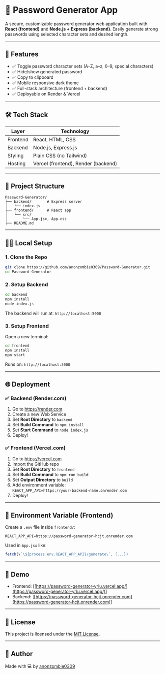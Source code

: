 # 🔐 Password Generator App

A secure, customizable password generator web application built with **React (frontend)** and **Node.js + Express (backend)**. Easily generate strong passwords using selected character sets and desired length.

---

## 🚀 Features

- ✅ Toggle password character sets (A–Z, a–z, 0–9, special characters)
- ✅ Hide/show generated password
- ✅ Copy to clipboard
- ✅ Mobile responsive dark theme
- ✅ Full-stack architecture (frontend + backend)
- ✅ Deployable on Render & Vercel

---

## 🛠️ Tech Stack

| Layer     | Technology            |
|-----------|------------------------|
| Frontend  | React, HTML, CSS       |
| Backend   | Node.js, Express.js    |
| Styling   | Plain CSS (no Tailwind) |
| Hosting   | Vercel (frontend), Render (backend)

---

## 📂 Project Structure

```
Password-Generator/
├── backend/       # Express server
│   └── index.js
├── frontend/      # React app
│   └── src/
│       └── App.jsx, App.css
├── README.md
```

---

## 🧑‍💻 Local Setup

### 1. Clone the Repo

```bash
git clone https://github.com/anonzombie0309/Password-Generator.git
cd Password-Generator
```

### 2. Setup Backend

```bash
cd backend
npm install
node index.js
```

The backend will run at: `http://localhost:5000`

### 3. Setup Frontend

Open a new terminal:

```bash
cd frontend
npm install
npm start
```

Runs on: `http://localhost:3000`

---

## 🌐 Deployment

### ✅ Backend (Render.com)

1. Go to https://render.com
2. Create a new Web Service
3. Set **Root Directory** to `backend`
4. Set **Build Command** to `npm install`
5. Set **Start Command** to `node index.js`
6. Deploy!

### ✅ Frontend (Vercel.com)

1. Go to https://vercel.com
2. Import the GitHub repo
3. Set **Root Directory** to `frontend`
4. Set **Build Command** to `npm run build`
5. Set **Output Directory** to `build`
6. Add environment variable:  
   `REACT_APP_API=https://your-backend-name.onrender.com`
7. Deploy!

---

## 🔗 Environment Variable (Frontend)

Create a `.env` file inside `frontend/`:

```
REACT_APP_API=https://password-generator-hcjt.onrender.com
```

Used in `App.jsx` like:

```js
fetch(\`\${process.env.REACT_APP_API}/generate\`, {...})
```

---

## 📸 Demo


- Frontend: [[https://password-generator-yrlu.vercel.app/](https://password-generator-yrlu.vercel.app/)]
- Backend: [[https://password-generator-hcjt.onrender.com](https://password-generator-hcjt.onrender.com)]

---

## 📄 License

This project is licensed under the [MIT License](LICENSE).

---

## 🙌 Author

Made with 💻 by [anonzombie0309](https://github.com/anonzombie0309)
